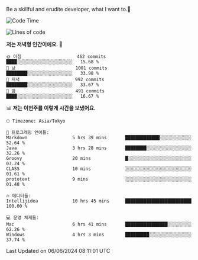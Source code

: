 Be a skillful and erudite developer, what I want to.👶

<!--START_SECTION:waka-->
![Code Time](http://img.shields.io/badge/Code%20Time-867%20hrs%2044%20mins-blue)

![Lines of code](https://img.shields.io/badge/%EC%A0%80%EB%8A%94%20%EC%97%AC%ED%83%9C%EA%B9%8C%EC%A7%80%20-2.3%20million%20%EC%A4%84%EC%9D%98%20%EC%BD%94%EB%93%9C%EB%A5%BC%20%EC%9E%91%EC%84%B1%ED%96%88%EC%96%B4%EC%9A%94.-blue)

**저는 저녁형 인간이에요. 🦉** 

```text
🌞 아침                     462 commits         ████░░░░░░░░░░░░░░░░░░░░░   15.68 % 
🌆 낮　                     1001 commits        ████████░░░░░░░░░░░░░░░░░   33.98 % 
🌃 저녁                     992 commits         ████████░░░░░░░░░░░░░░░░░   33.67 % 
🌙 밤　                     491 commits         ████░░░░░░░░░░░░░░░░░░░░░   16.67 % 
```


📊 **저는 이번주를 이렇게 시간을 보냈어요.** 

```text
🕑︎ Timezone: Asia/Tokyo

💬 프로그래밍 언어들: 
Markdown                 5 hrs 39 mins       █████████████░░░░░░░░░░░░   52.64 % 
Java                     3 hrs 28 mins       ████████░░░░░░░░░░░░░░░░░   32.26 % 
Groovy                   20 mins             █░░░░░░░░░░░░░░░░░░░░░░░░   03.24 % 
CLASS                    10 mins             ░░░░░░░░░░░░░░░░░░░░░░░░░   01.61 % 
prototext                9 mins              ░░░░░░░░░░░░░░░░░░░░░░░░░   01.48 % 

🔥 에디터들: 
Intellijidea             10 hrs 45 mins      █████████████████████████   100.00 % 

💻 운영 체제들: 
Mac                      6 hrs 41 mins       ████████████████░░░░░░░░░   62.26 % 
Windows                  4 hrs 3 mins        █████████░░░░░░░░░░░░░░░░   37.74 % 
```


 Last Updated on 06/06/2024 08:11:01 UTC
<!--END_SECTION:waka-->
